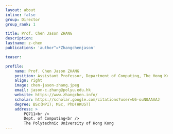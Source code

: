 ```yaml
---
layout: about
inline: false
group: Director
group_rank: 1

title: Prof. Chen Jason ZHANG
description: 
lastname: z-chen
publications: 'author^=*Zhangchenjason'

teaser: 

profile:
    name: Prof. Chen Jason ZHANG
    position: Assistant Professor, Department of Computing, The Hong Kong Polytechnic University
    align: right
    image: chen-jason-zhang.jpeg
    email: jason-c.zhang@polyu.edu.hk
    website: https://www.zhangchen.info/
    scholar: https://scholar.google.com/citations?user=U6-ouN0AAAAJ
    degree: BSc(MPI); MSc, PhD(HKUST)
    address: >
        PQ711<br />
        Dept. of Computing<br />
        The Polytechnic University of Hong Kong
---
```

